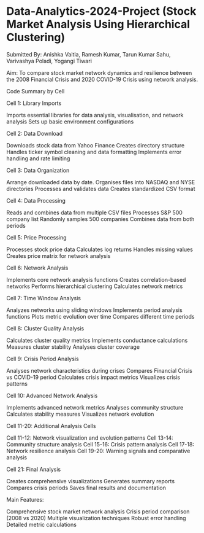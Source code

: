 # Data-Analytics-2024-Project (Stock Market Analysis Using Hierarchical Clustering)
Submitted By: Anishka Vaitla, Ramesh Kumar, Tarun Kumar Sahu, Varivashya Poladi, Yogangi Tiwari


Aim: To compare stock market network dynamics and resilience between the 2008 Financial Crisis and 2020 COVID-19 Crisis using network analysis.

Code Summary by Cell


Cell 1: Library Imports

Imports essential libraries for data analysis, visualisation, and network analysis
Sets up basic environment configurations

Cell 2: Data Download

Downloads stock data from Yahoo Finance
Creates directory structure
Handles ticker symbol cleaning and data formatting
Implements error handling and rate limiting

Cell 3: Data Organization

Arrange downloaded data by date.
Organises files into NASDAQ and NYSE directories
Processes and validates data
Creates standardized CSV format

Cell 4: Data Processing

Reads and combines data from multiple CSV files
Processes S&P 500 company list
Randomly samples 500 companies
Combines data from both periods

Cell 5: Price Processing

Processes stock price data
Calculates log returns
Handles missing values
Creates price matrix for network analysis

Cell 6: Network Analysis

Implements core network analysis functions
Creates correlation-based networks
Performs hierarchical clustering
Calculates network metrics

Cell 7: Time Window Analysis

Analyzes networks using sliding windows
Implements period analysis functions
Plots metric evolution over time
Compares different time periods

Cell 8: Cluster Quality Analysis

Calculates cluster quality metrics
Implements conductance calculations
Measures cluster stability
Analyses cluster coverage

Cell 9: Crisis Period Analysis

Analyses network characteristics during crises
Compares Financial Crisis vs COVID-19 period
Calculates crisis impact metrics
Visualizes crisis patterns

Cell 10: Advanced Network Analysis

Implements advanced network metrics
Analyses community structure
Calculates stability measures
Visualizes network evolution

Cell 11-20: Additional Analysis Cells

Cell 11-12: Network visualization and evolution patterns
Cell 13-14: Community structure analysis
Cell 15-16: Crisis pattern analysis
Cell 17-18: Network resilience analysis
Cell 19-20: Warning signals and comparative analysis

Cell 21: Final Analysis

Creates comprehensive visualizations
Generates summary reports
Compares crisis periods
Saves final results and documentation

Main Features:

Comprehensive stock market network analysis
Crisis period comparison (2008 vs 2020)
Multiple visualization techniques
Robust error handling
Detailed metric calculations
